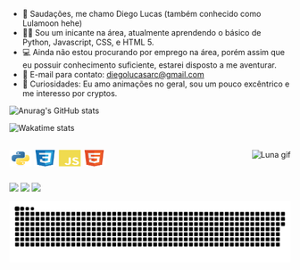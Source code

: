 - 👋 Saudações, me chamo Diego Lucas (também conhecido como Lulamoon hehe)
- 🧑‍🎓 Sou um inicante na área, atualmente aprendendo o básico de Python, Javascript, CSS, e HTML 5.
- 💻 Ainda não estou procurando por emprego na área, porém assim que eu possuir conhecimento suficiente, estarei disposto a me aventurar.
- 📧 E-mail para contato: diegolucasarc@gmail.com
- 🦄 Curiosidades: Eu amo animações no geral, sou um pouco excêntrico e me interesso por cryptos.




![Anurag's GitHub stats](https://github-readme-stats.vercel.app/api?username=DiegoLulamoon&show_icons=true&theme=synthwave)

<img src="https://wakatime.com/badge/github/DiegoLulamoon/DiegoLulamoon.svg&theme=synthwave&count_private=true&layout=compact" alt="Wakatime stats" /><br />

<div style="display: inline_block"><br>
  
  <img align="center" alt="Diego-Python" height="30" width="40" src="https://raw.githubusercontent.com/devicons/devicon/master/icons/python/python-original.svg">
  <img align="center" alt="Diego-CSS" height="30" width="40" src="https://raw.githubusercontent.com/devicons/devicon/master/icons/css3/css3-original.svg">
  <img align="center" alt="Diego-Js" height="30" width="40" src="https://raw.githubusercontent.com/devicons/devicon/master/icons/javascript/javascript-plain.svg">
  <img align="center" alt="Diego-HTML" height="30" width="40" src="https://raw.githubusercontent.com/devicons/devicon/master/icons/html5/html5-original.svg">
  <img align="right" alt="Luna gif" src="https://c.tenor.com/MrLvzyev4e4AAAAM/mlp-luna.gif">
  
  
</div>

##

<div>
  
<a href="https://www.instagram.com/lul4moon/" target="_blank"><img src="https://img.shields.io/badge/-Instagram-%23E4405F?style=for-the-badge&logo=instagram&logoColor=white" target="_blank"></a>
 	<a href="https://www.twitch.tv/arlkawa" target="_blank"><img src="https://img.shields.io/badge/Twitch-9146FF?style=for-the-badge&logo=twitch&logoColor=white" target="_blank"></a>
  <a href = "mailto:diegolucasarc@gmail.com"><img src="https://img.shields.io/badge/-Gmail-%23333?style=for-the-badge&logo=gmail&logoColor=white" target="_blank"></a>
  
  ![Snake animation](https://github.com/DiegoLulamoon/DiegoLulamoon/blob/output/github-contribution-grid-snake.svg)
  
  </div>




<!---
DiegoLulamoon/DiegoLulamoon is a ✨ special ✨ repository because its `README.md` (this file) appears on your GitHub profile.
You can click the Preview link to take a look at your changes.
--->
